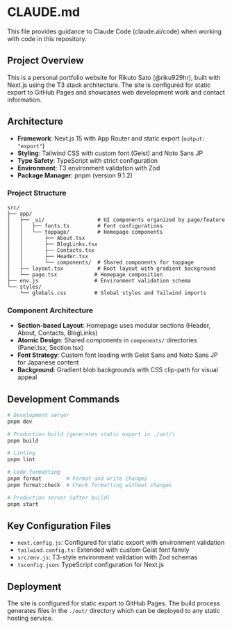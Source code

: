 # CLAUDE.md

This file provides guidance to Claude Code (claude.ai/code) when working with code in this repository.

## Project Overview

This is a personal portfolio website for Rikuto Sato (@riku929hr), built with Next.js using the T3 stack architecture. The site is configured for static export to GitHub Pages and showcases web development work and contact information.

## Architecture

- **Framework**: Next.js 15 with App Router and static export (`output: "export"`)
- **Styling**: Tailwind CSS with custom font (Geist) and Noto Sans JP
- **Type Safety**: TypeScript with strict configuration
- **Environment**: T3 environment validation with Zod
- **Package Manager**: pnpm (version 9.1.2)

### Project Structure

```
src/
├── app/
│   ├── _ui/                 # UI components organized by page/feature
│   │   ├── fonts.ts         # Font configurations
│   │   └── toppage/         # Homepage components
│   │       ├── About.tsx
│   │       ├── BlogLinks.tsx
│   │       ├── Contacts.tsx
│   │       ├── Header.tsx
│   │       └── components/  # Shared components for toppage
│   ├── layout.tsx           # Root layout with gradient background
│   └── page.tsx            # Homepage composition
├── env.js                  # Environment validation schema
└── styles/
    └── globals.css         # Global styles and Tailwind imports
```

### Component Architecture

- **Section-based Layout**: Homepage uses modular sections (Header, About, Contacts, BlogLinks)
- **Atomic Design**: Shared components in `components/` directories (Panel.tsx, Section.tsx)
- **Font Strategy**: Custom font loading with Geist Sans and Noto Sans JP for Japanese content
- **Background**: Gradient blob backgrounds with CSS clip-path for visual appeal

## Development Commands

```bash
# Development server
pnpm dev

# Production build (generates static export in ./out/)
pnpm build

# Linting
pnpm lint

# Code formatting
pnpm format        # Format and write changes
pnpm format:check  # Check formatting without changes

# Production server (after build)
pnpm start
```

## Key Configuration Files

- `next.config.js`: Configured for static export with environment validation
- `tailwind.config.ts`: Extended with custom Geist font family
- `src/env.js`: T3-style environment validation with Zod schemas
- `tsconfig.json`: TypeScript configuration for Next.js

## Deployment

The site is configured for static export to GitHub Pages. The build process generates files in the `./out/` directory which can be deployed to any static hosting service.

